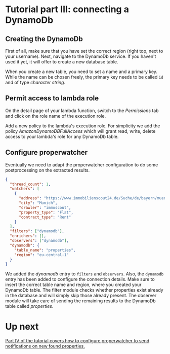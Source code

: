 # Tutorial part III: connecting a DynamoDb

## Creating the DynamoDb

First of all, make sure that you have set the correct region (right top, next to your username). Next, navigate to the DynamoDb service. If you haven't used it yet, it will offer to create a new database table.

When you create a new table, you need to set a name and a primary key. While the name can be chosen freely, the primary key needs to be called `id` and of type _character string_.

## Permit access to lambda role

On the detail page of your lambda function, switch to the _Permissions_ tab and click on the role name of the execution role.

Add a new policy to the lambda's execution role. For simplicity we add the policy _AmazonDynamoDBFullAccess_ which will grant read, write, delete access to your lambda's role for any DynamoDb table.

## Configure properwatcher

Eventually we need to adapt the properwatcher configuration to do some postprocessing on the extracted results.

```json
{
  "thread_count": 1,
  "watchers": [
    {
      "address": "https://www.immobilienscout24.de/Suche/de/bayern/muenchen-kreis/wohnung-mieten?enteredFrom=one_step_search",
      "city": "Munich",
      "crawler": "immoscout",
      "property_type": "Flat",
      "contract_type": "Rent"
    }
  ],
  "filters": ["dynamodb"],
  "enrichers": [],
  "observers": ["dynamodb"],
  "dynamodb": {
    "table_name": "properties",
    "region": "eu-central-1"
  }
}
```

We added the _dynamodb_ entry to `filters` and `observers`. Also, the `dynamodb` entry has been added to configure the connection details. Make sure to insert the correct table name and region, where you created your DynamoDb table. The filter module checks whether properties exist already in the database and will simply skip those already present. The observer module will take care of sending the remaining results to the DynamoDb table called _properties_.

# Up next

[Part IV of the tutorial covers how to configure properwatcher to send notifications on new found properties.](4_notifications.md)

